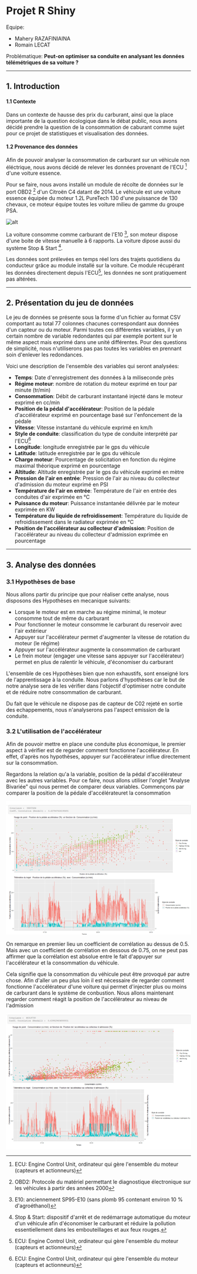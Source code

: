 # Projet R Shiny
Equipe:
- Mahery RAZAFINIAINA  
- Romain LECAT 

Problématique: __Peut-on optimiser sa conduite en analysant les données télémétriques de sa voiture ?__

---
## 1. Introduction
#### 1.1 Contexte
Dans un contexte de hausse des prix du carburant, ainsi que la place importante de la question écologique dans le débat public, nous avons décidé prendre la question de la consommation de caburant comme sujet pour ce projet de statistiques et visualisation des données.
#### 1.2 Provenance des données
Afin de pouvoir analyser la consommation de carburant sur un véhicule non éléctrique, nous avons décidé de relever les données provenant de l'ECU [^1] d'une voiture essence.

Pour se faire, nous avons installé un module de récolte de données sur le port OBD2 [^2] d'un Citroën C4 datant de 2014. Le véhicule est une voiture essence équipée du moteur 1.2L PureTech 130 d'une puissance de 130 chevaux, ce moteur équipe toutes les voiture milieu de gamme du groupe PSA.

![alt](http://www.planete-citroen.com/forum/album/galleries/photo/FLeM.jpg "Voiture utilisée pour relever les données")

La voiture consomme comme carburant de l'E10 [^3], son moteur dispose d'une boite de vitesse manuelle à 6 rapports. La voiture dipose aussi du système Stop & Start [^4].

Les données sont prélevées en temps réel lors des trajets quotidiens du conducteur grâce au module installé sur la voiture. Ce module récupérant les données directement depuis l'ECU[^1], les données ne sont pratiquement pas altérées.

---
## 2. Présentation du jeu de données
Le jeu de données se présente sous la forme d'un fichier au format CSV comportant au total 77 colonnes chacunes correspondant aux données d'un capteur ou du moteur. Parmi toutes ces différentes variables, il y un certain nombre de variable redondantes qui par exemple portent sur le même aspect mais exprimé dans une unité différentes. Pour des questions de simplicité, nous n'utiliserons pas pas toutes les variables en prennant soin d'enlever les redondances.

Voici une description de l'ensemble des variables qui seront analysées:
* __Temps__: Date d'enregistrement des données à la miliseconde près
* __Régime moteur__: nombre de rotation du moteur exprimé en tour par minute (tr/min)
* __Consommation__: Débit de carburant instantané injecté dans le moteur exprimé en cc/min
* __Position de la pédal d'accélérateur__: Position de la pédale d'accélérateur exprimé en pourcentage basé sur l'enfoncement de la pédale
* __Vitesse__: Vitesse instantané du véhicule exprimé en km/h
* __Style de conduite__: classification du type de conduite interprété par l'ECU[^1]
* __Longitude__: longitude enregistrée par le gps du véhicule
* __Latitude__: latitude enregistrée par le gps du véhicule
* __Charge moteur__: Pourcentage de solicitation en fonction du régime maximal théorique exprimé en pourcentage
* __Altitude__: Altitude enregistrée par le gps du véhicule exprimé en mètre
* __Pression de l'air en entrée__: Pression de l'air au niveau du collecteur d'admission du moteur exprimé en PSI
* __Température de l'air en entrée__: Température de l'air en entrée des conduites d'air exprimée en °C
* __Puissance du moteur__: Puissance instantanée délivrée par le moteur exprimée en KW
* __Température du liquide de refroidissement__: Température du liquide de refroidissement dans le radiateur exprimée en °C
* __Position de l'accélérateur au collecteur d'admission__: Position de l'accélérateur au niveau du collecteur d'admission exprimée en pourcentage
 ---
## 3. Analyse des données
### 3.1 Hypothèses de base
Nous allons partir du principe que pour réaliser cette analyse, nous disposons des Hypothèses en mecanique suivants:
* Lorsque le moteur est en marche au régime minimal, le moteur consomme tout de même du carburant
* Pour fonctionner le moteur consomme le carburant du reservoir avec l'air extérieur
* Appuyer sur l'accélérateur permet d'augmenter la vitesse de rotation du moteur (le régime)
* Appuyer sur l'accélérateur augmente la consommation de carburant
* Le frein moteur (engager une vitesse sans appuyer sur l'accélérateur) permet en plus de ralentir le véhicule, d'économiser du carburant

L'ensemble de ces Hypothèses bien que non exhaustifs, sont enseigné lors de l'apprentissage à la conduite. Nous parlons d'hypothèses car le but de notre analyse sera de les vérifier dans l'objectif d'optimiser notre conduite et de réduire notre consommation de carburant.

Du fait que le véhicule ne dispose pas de capteur de C02 rejeté en sortie des echappements, nous n'analyserons pas l'aspect emission de la conduite.

### 3.2 L'utilisation de l'accélérateur
Afin de pouvoir mettre en place une conduite plus économique, le premier aspect à vérifier est de regarder comment fonctionne l'accélérateur. En effet, d'après nos hypothèses, appuyer sur l'accélérateur influe directement sur la consommation.

Regardons la relation qu'a la variable, position de la pédal d'accélérateur avec les autres variables.
Pour ce faire, nous allons utiliser l'onglet "Analyse Bivariée" qui nous permet de comparer deux variables.
Commençons par comparer la position de la pédale d'accélérateuret la consommation 

![alt text](https://raw.githubusercontent.com/nicomahery/ShinyCarLogs/master/images/Capture1.PNG "Données comparatives entre la consommation et la position de la pédale d'accélérateur")

On remarque en premier lieu un coefficient de corrélation au dessus de 0.5.
Mais avec un coefficient de corrélation en dessous de 0.75, on ne peut pas affirmer que la corrélation est absolue entre le fait d'appuyer sur l'accélérateur et la consommation du véhicule.

Cela signifie que la consommation du véhicule peut être provoqué par autre chose.
Afin d'aller un peu plus loin il est nécessaire de regarder comment fonctionne l'accélérateur d'une voiture qui permet d'injecter plus ou moins de carburant dans le système de conbustion.
Nous allons maintenant regarder comment réagit la position de l'accélérateur au niveau de l'admission 

![alt text](https://raw.githubusercontent.com/nicomahery/ShinyCarLogs/master/images/Capture2.PNG "Données comparatives entre la consommation et la position de la pédale d'accélérateur")

[^1]: ECU: Engine Control Unit, ordinateur qui gère l'ensemble du moteur (capteurs et actionneurs)
[^2]: OBD2: Protocole du matériel permettant le diagnostique électronique sur les véhicules à partir des années 2000
[^3]: E10: anciennement SP95-E10 (sans plomb 95 contenant environ 10 % d'agroéthanol)
[^4]: Stop & Start: dispositif d'arrêt et de redémarrage automatique du moteur d'un véhicule afin d'économiser le carburant et réduire la pollution essentiellement dans les embouteillages et aux feux rouges.